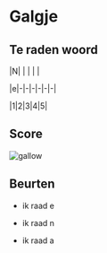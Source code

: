 # Galgje

## Te raden woord

|N| | | | |

|e|-|-|-|-|-|-|

|1|2|3|4|5|

## Score
![gallow](./images/2.png)

## Beurten
* ik raad e

* ik raad n

* ik raad a
